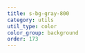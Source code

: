 ```yaml
---
title: s-bg-gray-800
category: utils
util_type: color
color_group: background
order: 173
---
```

<div class="s-bg-gray-800"></div>